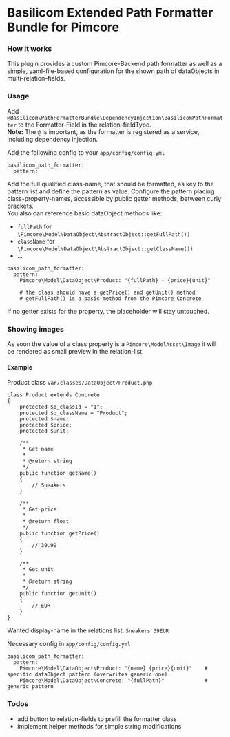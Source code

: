 # Basilicom Extended Path Formatter Bundle for Pimcore

### How it works
This plugin provides a custom Pimcore-Backend path formatter as well as a simple, yaml-file-based configuration for the shown path of dataObjects in multi-relation-fields.  

### Usage
Add ``@Basilicom\PathFormatterBundle\DependencyInjection\BasilicomPathFormatter`` to the Formatter-Field in the relation-fieldType.  
**Note:** The ``@`` is important, as the formatter is registered as a service, including dependency injection.

Add the following config to your ``app/config/config.yml``
```
basilicom_path_formatter:
  pattern: 
```

Add the full qualified class-name, that should be formatted, as key to the pattern list and define the pattern as value.
Configure the pattern placing class-property-names, accessible by public getter methods, between curly brackets.  
You also can reference basic dataObject methods like: 
- ``fullPath`` for ``\Pimcore\Model\DataObject\AbstractObject::getFullPath())`` 
- ``className`` for ``\Pimcore\Model\DataObject\AbstractObject::getClassName())``
- ...

```
basilicom_path_formatter:
  pattern: 
    Pimcore\Model\DataObject\Product: "{fullPath} - {price}{unit}"
    
    # the class should have a getPrice() and getUnit() method
    # getFullPath() is a basic method from the Pimcore Concrete 
```

If no getter exists for the property, the placeholder will stay untouched.

### Showing images

As soon the value of a class property is a ``Pimcore\ModelAsset\Image`` it will be rendered as small preview in the relation-list.

#### Example
Product class ``var/classes/DataObject/Product.php``
```
class Product extends Concrete
{
    protected $o_classId = "1";
    protected $o_className = "Product";
    protected $name;
    protected $price;
    protected $unit;
    
    /**
     * Get name
     *
     * @return string
     */
    public function getName()
    {
        // Sneakers 
    }
    
    /**
     * Get price
     *
     * @return float
     */
    public function getPrice()
    {
        // 39.99
    }
    
    /**
     * Get unit
     *
     * @return string
     */
    public function getUnit()
    {
        // EUR
    }
}
```

Wanted display-name in the relations list: ``Sneakers 39EUR``

Necessary config in ``app/config/config.yml``
```
basilicom_path_formatter:
  pattern: 
    Pimcore\Model\DataObject\Product: "{name} {price}{unit}"    # specific dataObject pattern (overwrites generic one)
    Pimcore\Model\DataObject\Concrete: "{fullPath}"             # generic pattern
```

### Todos
- add button to relation-fields to prefill the formatter class
- implement helper methods for simple string modifications
